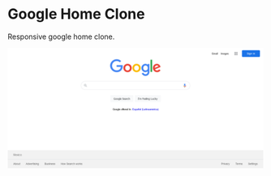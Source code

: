 # Google Home Clone
Responsive google home clone. 

![desktop screenshot](./assets/google-clone-desktop-view.png)
